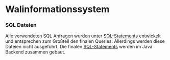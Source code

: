 # Walinformationssystem

### SQL Dateien
Alle verwendeten SQL Anfragen wurden unter [SQL-Statements](wahlparser/src/res/sql-statements) entwickelt und entsprechen zum Großteil den finalen Queries.
Allerdings werden diese Dateien nicht ausgeführt. Die finalen [SQL-Statements](backend/src/main/java/sqlbuild) werden im Java Backend zusammen gebaut.
